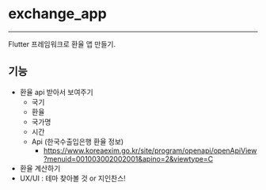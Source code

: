 # exchange_app

---

Flutter 프레임워크로 환율 앱 만들기.

## 기능

- 환율 api 받아서 보여주기
  - 국기
  - 환율
  - 국가명
  - 시간
  - Api (한국수출입은행 환율 정보)
    - https://www.koreaexim.go.kr/site/program/openapi/openApiView?menuid=001003002002001&apino=2&viewtype=C
- 환율 계산하기
- UX/UI : 테마 찾아볼 것 or 지인찬스!

